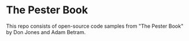 # The Pester Book
This repo consists of open-source code samples from "The Pester Book" by Don Jones and Adam Betram.
